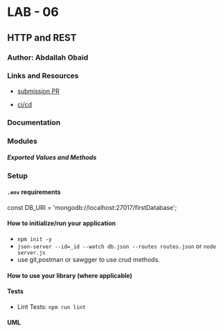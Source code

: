 # LAB - 06

<!-- ## Project: Project Name Here -->
## HTTP and REST

### Author: Abdallah Obaid

### Links and Resources

* [submission PR](https://github.com/Abdallah-401-advanced-javascript/api-server/pull/1)
<!-- * [travis](https://github.com/Abdallah-401-advanced-javascript/notes/runs/700731604) -->
* [ci/cd](https://github.com/Abdallah-401-advanced-javascript/api-server/runs/725086603?check_suite_focus=true)
<!-- - [back-end server url](http://xyz.com) (when applicable) -->
<!-- * [front-end application](https://abdallah-lab-00.herokuapp.com/)  -->

### Documentation
<!-- * [jsdoc](https://abdallah-lab-00.herokuapp.com/docs/) -->

### Modules
<!-- #### `input.js` , `notes.js` , `notes-schema.js`, `notes-collection.js` -->
##### Exported Values and Methods

<!-- ###### `node index.js -a/--add "any text"  -c/--category "anytext" ->any note saved `
Save the note that the client enter or error message if he did not enter anything or when use wrong flag.
We will test our code using `input.test.js` `notes.test.js`.
Make a database and store or notes inside it and read from database and delete any note using the id. 
###### `node index.js -l/--list "category"->list note by category from DB`
###### `node index.js -l/--list ->list all notes from DB`
###### `node index.js -d/--delete "_id" ->delete note by _id from DB`
###### `node index.js -u/--update "_id" -n/--note "note" ->update note by _id from DB` -->

### Setup

#### `.env` requirements 
const DB_URI = 'mongodb://localhost:27017/firstDatabase';

#### How to initialize/run your application 

* `npm init -y`
* `json-server --id=_id --watch db.json --routes routes.json` or `node server.js`
* use git,postman or sawgger to use crud methods.


#### How to use your library (where applicable)
<!-- * use const lib=require('lib') -->
#### Tests

<!-- * Unit Tests: `npm test` -->

* Lint Tests: `npm run lint`

<!-- Incomplete Tests: -->

#### UML

<!-- ![UML Diagram](whiteboardclass04.jpg) -->